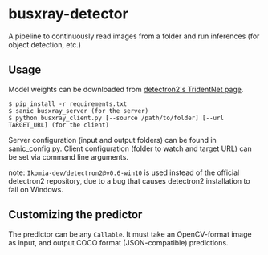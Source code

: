 # busxray-detector

A pipeline to continuously read images from a folder and run inferences (for object detection, etc.)

## Usage
Model weights can be downloaded from [detectron2's TridentNet page](https://github.com/facebookresearch/detectron2/tree/main/projects/TridentNet).

```
$ pip install -r requirements.txt
$ sanic busxray_server (for the server)
$ python busxray_client.py [--source /path/to/folder] [--url TARGET_URL] (for the client)
```

Server configuration (input and output folders) can be found in sanic_config.py. Client configuration (folder to watch and target URL) can be set via command line arguments.

note: `Ikomia-dev/detectron2@v0.6-win10` is used instead of the official detectron2 repository, due to a bug that causes detectron2 installation to fail on Windows.


## Customizing the predictor
The predictor can be any `Callable`. It must take an OpenCV-format image as input, and output COCO format (JSON-compatible) predictions.
